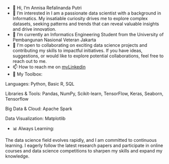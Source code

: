 - 👋 Hi, I’m Annisa Refalinanda Putri 
- 👀 I’m interested in I am a passionate data scientist with a background in Informatics. My insatiable curiosity drives me to explore complex datasets, seeking patterns and trends that can reveal valuable insights and drive innovation.
- 🌱 I’m currently an Informatics Engineering Student from the University of Pembangunan Nasional Veteran Jakarta
- 💞️ I'm open to collaborating on exciting data science projects and contributing my skills to impactful initiatives. If you have ideas, suggestions, or would like to explore potential collaborations, feel free to reach out to me.
- 📫 How to reach me on [myLinkedin](www.linkedin.com/in/annisa-refalinanda-putri)
- 🔧 My Toolbox:

Languages: Python, Basic R, SQL

Libraries & Tools: Pandas, NumPy, Scikit-learn, TensorFlow, Keras, Seaborn, Tensorflow

Big Data & Cloud: Apache Spark

Data Visualization: Matplotlib

- 📊 Always Learning:

The data science field evolves rapidly, and I am committed to continuous learning. I eagerly follow the latest research papers and participate in online courses and data science competitions to sharpen my skills and expand my knowledge.

